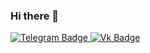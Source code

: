 ### Hi there 👋

<div id="badges">
  <a href="https://t.me/Al3xandrr">
    <img src="https://img.shields.io/badge/Telegram-black?style=for-the-badge&logo=telegram&logoColor=white" alt="Telegram Badge"/>
  </a>
  <a href="https://vk.com/4lexandrrr">
    <img src="https://img.shields.io/badge/Vk-blue?style=for-the-badge&logo=vk&logoColor=white" alt="Vk Badge"/>
</div>
